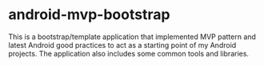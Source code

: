 # android-mvp-bootstrap
This is a bootstrap/template application that implemented MVP pattern and latest Android good practices to act as a starting point of my Android projects. The application also includes some common tools and libraries.
